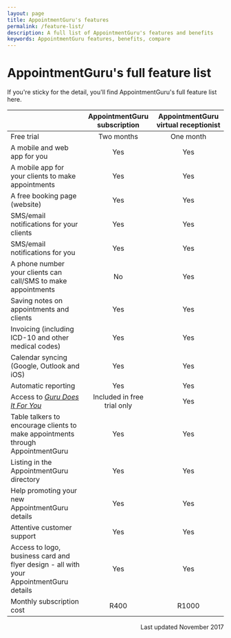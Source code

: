 ```yaml
---
layout: page
title: AppointmentGuru's features
permalink: /feature-list/
description: A full list of AppointmentGuru's features and benefits
keywords: AppointmentGuru features, benefits, compare
---
```

# AppointmentGuru's full feature list

If you're sticky for the detail, you'll find AppointmentGuru's full feature list here.

||AppointmentGuru subscription|AppointmentGuru virtual receptionist|
|-|:-:|:-:|
|Free trial|Two months|One month|
|A mobile and web app for you|Yes|Yes|
|A mobile app for your clients to make appointments|Yes|Yes|
|A free booking page (website)|Yes|Yes|
|SMS/email notifications for your clients|Yes|Yes|
|SMS/email notifications for you|Yes|Yes|
|A phone number your clients can call/SMS to make appointments|No|Yes|
|Saving notes on appointments and clients|Yes|Yes|
|Invoicing (including ICD-10 and other medical codes)|Yes|Yes|
|Calendar syncing (Google, Outlook and iOS)|Yes|Yes|
|Automatic reporting|Yes|Yes|
|Access to [*Guru Does It For You*](https://appointmentguru.co/guru-does-it-for-you/)|Included in free trial only|Yes|
|Table talkers to encourage clients to make appointments through AppointmentGuru|Yes|Yes|
|Listing in the AppointmentGuru directory|Yes|Yes|
|Help promoting your new AppointmentGuru details|Yes|Yes|
|Attentive customer support|Yes|Yes|
|Access to logo, business card and flyer design - all with your AppointmentGuru details|Yes|Yes|
|Monthly subscription cost|R400|R1000|

<div style="text-align: right">Last updated November 2017</div>
